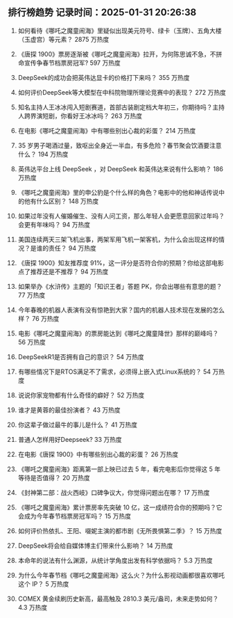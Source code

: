 
## 排行榜趋势 记录时间：2025-01-31 20:26:38
  
  1. 如何看待《哪吒之魔童闹海》里疑似出现美元符号、绿卡（玉牌）、五角大楼（玉虚宫）等元素？ 2875 万热度
    
  2. 《唐探  1900》票房逐渐被《哪吒之魔童闹海》拉开，为何陈思诚不急，不拼命宣传争春节档票房冠军? 597 万热度
    
  3. DeepSeek的成功会把英伟达显卡的价格打下来吗？ 355 万热度
    
  4. 如何评价DeepSeek等大模型在中科院物理所理论竞赛中的表现？ 272 万热度
    
  5. 知名主持人王冰冰闯入短剧赛道，首部古装剧定档大年初三，你期待吗？主持人跨界演短剧，你看好王冰冰吗？ 263 万热度
    
  6. 在电影《哪吒之魔童闹海》中有哪些别出心裁的彩蛋？ 214 万热度
    
  7. 35 岁男子喝酒过量，致呕出全身近一半血，有多危险？春节聚会饮酒要注意什么？ 194 万热度
    
  8. 英伟达平台上线 DeepSeek ，对 DeepSeek 和英伟达来说有什么影响？ 186 万热度
    
  9. 《哪吒之魔童闹海》里的申公豹是个什么样的角色？电影中的他和神话传说中的他有什么区别？ 148 万热度
    
  10. 如果过年没有人催婚催生、没有人问工资，那么年轻人会更愿意回家过年吗？会更有年味吗？ 94 万热度
    
  11. 美国连续两天三架飞机出事，两架军用飞机一架客机，为什么会出现这样的情况？是谁的责任？ 94 万热度
    
  12. 《唐探 1900》知友推荐度 91%，这一评分是否符合你的预期？你给这部电影点了推荐还是不推荐？ 94 万热度
    
  13. 如果举办《水浒传》主题的「知识王者」答题 PK，你会出哪些有意思的题？ 77 万热度
    
  14. 今年春晚的机器人表演有没有惊艳到大家？国内的机器人技术现在发展的怎么样？ 76 万热度
    
  15. 电影《哪吒之魔童闹海》的票房能达到《哪吒之魔童降世》那样的巅峰吗？ 56 万热度
    
  16. DeepSeekR1是否拥有自己的意识？ 54 万热度
    
  17. 有哪些情况下是RTOS满足不了需求，必须得上嵌入式Linux系统的？ 54 万热度
    
  18. 说说你家宠物都有什么奇怪的癖好？ 52 万热度
    
  19. 谁才是黄蓉的最佳扮演者？ 43 万热度
    
  20. 你这辈子做过最牛的事儿是什么？ 41 万热度
    
  21. 普通人怎样用好Deepseek? 33 万热度
    
  22. 在电影《唐探 1900》中有哪些别出心裁的彩蛋？ 26 万热度
    
  23. 《哪吒之魔童闹海》距离第一部上映已过去 5 年，看完电影后你觉得这 5 年等待是否值得？ 20 万热度
    
  24. 《封神第二部：战火西岐》口碑争议大，你觉得问题出在哪？ 17 万热度
    
  25. 《哪吒之魔童闹海》累计票房率先突破 10 亿，这一成绩符合你的预期吗？它会成为今年春节档票房冠军吗？ 15 万热度
    
  26. 如何评价热依扎、王阳、啜妮主演的都市剧《无所畏惧第二季》？ 15 万热度
    
  27. DeepSeek将会给自媒体博主们带来什么影响？ 14 万热度
    
  28. 本命年的说法有什么渊源，从统计学角度出发有科学依据吗？ 5.3 万热度
    
  29. 为什么今年春节档《哪吒之魔童闹海》这么火？为什么影视动画都很喜欢哪吒这个 IP？ 5 万热度
    
  30. COMEX 黄金续刷历史新高，最高触及 2810.3 美元/盎司，未来走势如何？ 4.3 万热度
    